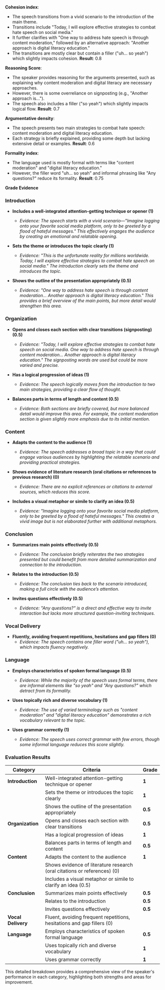 **Cohesion index**: 
- The speech transitions from a vivid scenario to the introduction of the main theme.
- Transitions include "Today, I will explore effective strategies to combat hate speech on social media."
- It further clarifies with "One way to address hate speech is through content moderation," followed by an alternative approach: "Another approach is 
digital literacy education."
- The transitions are mostly clear but contain a filler ("uh... so yeah") which slightly impacts cohesion.
**Result**: 0.8

**Reasoning Score**: 
- The speaker provides reasoning for the arguments presented, such as explaining why content moderation and digital literacy are necessary approaches.
- However, there is some overreliance on signposting (e.g., "Another approach is...").
- The speech also includes a filler ("so yeah") which slightly impacts logical flow.
**Result**: 0.7

**Argumentative density**: 
- The speech presents two main strategies to combat hate speech: content moderation and digital literacy education.
- Each strategy is briefly explained, providing some depth but lacking extensive detail or examples.
**Result**: 0.6

**Formality index**: 
- The language used is mostly formal with terms like "content moderation" and "digital literacy education."
- However, the filler word "uh... so yeah" and informal phrasing like "Any questions?" reduce its formality.
**Result**: 0.75

**Grade Evidence**

### Introduction
- **Includes a well-integrated attention-getting technique or opener (1)**
    - *Evidence: The speech starts with a vivid scenario—"Imagine logging onto your favorite social media platform, only to be greeted by a flood of hateful 
messages." This effectively engages the audience by creating an emotional and relatable opening.*

- **Sets the theme or introduces the topic clearly (1)**
    - *Evidence: "This is the unfortunate reality for millions worldwide. Today, I will explore effective strategies to combat hate speech on social media." 
The introduction clearly sets the theme and introduces the topic.*

- **Shows the outline of the presentation appropriately (0.5)**
    - *Evidence: "One way to address hate speech is through content moderation... Another approach is digital literacy education." This provides a brief 
overview of the main points, but more detail would strengthen this area.*

### Organization
- **Opens and closes each section with clear transitions (signposting) (0.5)**
    - *Evidence: "Today, I will explore effective strategies to combat hate speech on social media. One way to address hate speech is through content 
moderation... Another approach is digital literacy education." The signposting words are used but could be more varied and precise.*

- **Has a logical progression of ideas (1)**
    - *Evidence: The speech logically moves from the introduction to two main strategies, providing a clear flow of thought.*

- **Balances parts in terms of length and content (0.5)**
    - *Evidence: Both sections are briefly covered, but more balanced detail would improve this area. For example, the content moderation section is given 
slightly more emphasis due to its initial mention.*

### Content
- **Adapts the content to the audience (1)**
    - *Evidence: The speech addresses a broad topic in a way that could engage various audiences by highlighting the relatable scenario and providing 
practical strategies.*

- **Shows evidence of literature research (oral citations or references to previous research) (0)**
    - *Evidence: There are no explicit references or citations to external sources, which reduces this score.*

- **Includes a visual metaphor or simile to clarify an idea (0.5)**
    - *Evidence: "Imagine logging onto your favorite social media platform, only to be greeted by a flood of hateful messages." This creates a vivid image 
but is not elaborated further with additional metaphors.*

### Conclusion
- **Summarizes main points effectively (0.5)**
    - *Evidence: The conclusion briefly reiterates the two strategies presented but could benefit from more detailed summarization and connection to the 
introduction.*

- **Relates to the introduction (0.5)**
    - *Evidence: The conclusion ties back to the scenario introduced, making a full circle with the audience’s attention.*

- **Invites questions effectively (0.5)**
    - *Evidence: "Any questions?" is a direct and effective way to invite interaction but lacks more structured question-inviting techniques.*

### Vocal Delivery
- **Fluently, avoiding frequent repetitions, hesitations and gap fillers (0)**
    - *Evidence: The speech contains one filler word ("uh... so yeah"), which impacts fluency negatively.*

### Language 
- **Employs characteristics of spoken formal language (0.5)**
    - *Evidence: While the majority of the speech uses formal terms, there are informal elements like "so yeah" and "Any questions?" which detract from its 
formality.*

- **Uses topically rich and diverse vocabulary (1)**
    - *Evidence: The use of varied terminology such as "content moderation" and "digital literacy education" demonstrates a rich vocabulary relevant to the 
topic.*

- **Uses grammar correctly (1)**
    - *Evidence: The speech uses correct grammar with few errors, though some informal language reduces this score slightly.*

### Evaluation Results

| **Category**      | **Criteria**                                            | **Grade** |
|------------------|--------------------------------------------------------|----------|
| **Introduction** | Well-integrated attention-getting technique or opener  | **1**    |
|                 | Sets the theme or introduces the topic clearly          | **1**    |
|                 | Shows the outline of the presentation appropriately     | **0.5**  |
| **Organization** | Opens and closes each section with clear transitions   | **0.5**  |
|                 | Has a logical progression of ideas                      | **1**    |
|                 | Balances parts in terms of length and content           | **0.5**  |
| **Content**      | Adapts the content to the audience                     | **1**    |
|                 | Shows evidence of literature research (oral citations or references)  (0)|
|                 | Includes a visual metaphor or simile to clarify an idea (0.5) |
| **Conclusion**   | Summarizes main points effectively                      | **0.5**  |
|                 | Relates to the introduction                            | **0.5**  |
|                 | Invites questions effectively                          | **0.5**  |
| **Vocal Delivery**| Fluent, avoiding frequent repetitions, hesitations and gap fillers (0)|
| **Language**     | Employs characteristics of spoken formal language      | **0.5**  |
|                 | Uses topically rich and diverse vocabulary              | **1**    |
|                 | Uses grammar correctly                                 | **1**    |

This detailed breakdown provides a comprehensive view of the speaker's performance in each category, highlighting both strengths and areas for improvement.